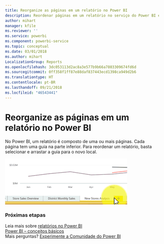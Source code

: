 ```yaml
---
title: Reorganize as páginas em um relatório no Power BI
description: Reordenar páginas em um relatório no serviço do Power BI e no Power BI Desktop
author: mihart
manager: kfile
ms.reviewer: ''
ms.service: powerbi
ms.component: powerbi-service
ms.topic: conceptual
ms.date: 03/01/2018
ms.author: mihart
LocalizationGroup: Reports
ms.openlocfilehash: 3dc053113d2ac8a3e577b9b66a7803309674fd6d
ms.sourcegitcommit: 0ff358f1ff87e88daf837443ecd1398ca949d2b6
ms.translationtype: HT
ms.contentlocale: pt-BR
ms.lasthandoff: 09/21/2018
ms.locfileid: "46543441"
---
```

# <a name="reorder-pages-in-a-report-in-power-bi"></a>Reorganize as páginas em um relatório no Power BI
No Power BI, um relatório é composto de uma ou mais páginas.  Cada página tem uma guia na parte inferior.  Para reordenar um relatório, basta selecionar e arrastar a guia para o novo local.

![vídeo](media/service-report-reorder-pages/reorder.gif)

### <a name="next-steps"></a>Próximas etapas
Leia mais sobre [relatórios no Power BI](consumer/end-user-reports.md)  
[Power BI – conceitos básicos](consumer/end-user-basic-concepts.md)  
Mais perguntas? [Experimente a Comunidade do Power BI](http://community.powerbi.com/)

